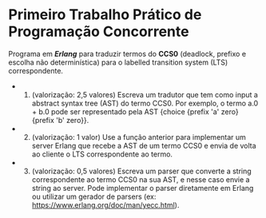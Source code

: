 # Primeiro Trabalho Prático de **Programação Concorrente**

Programa em **_Erlang_** para traduzir termos do **CCS0** (deadlock, prefixo e escolha não determinística) para o labelled transition system (LTS) correspondente.

- 1) (valorização: 2,5 valores) Escreva um tradutor que tem como input a abstract syntax tree (AST) do termo CCS0.
Por exemplo, o termo a.0 + b.0 pode ser representado pela AST {choice {prefix 'a' zero} {prefix 'b' zero}}.

- 2) (valorização: 1 valor) Use a função anterior para implementar um server Erlang que recebe a AST de um termo CCS0 e envia de volta ao cliente o LTS correspondente ao termo.

- 3) (valorização: 0,5 valores) Escreva um parser que converte a string correspondente ao termo CCS0 na sua AST, e nesse caso envie a string ao server. Pode implementar o parser diretamente em Erlang ou utilizar um gerador de parsers (ex: https://www.erlang.org/doc/man/yecc.html).
